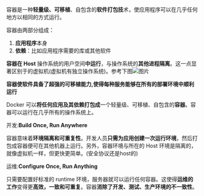 容器是一种**轻量级、可移植**、自包含的**软件打包技**术，使应用程序可以在几乎任何地方以相同的方式运行。

容器由两部分组成：

1. **应用程序**本身
2. **依赖**：比如应用程序需要的库或其他软件

**容器在 Host** 操作系统的用户空间**中运行**，与操作系统的**其他进程隔离**。这一点显著区别于的虚拟机(虚拟机有独立操作系统)。参考下图![图片](http://mmbiz.qpic.cn/mmbiz_png/Hia4HVYXRicqEeM5mjUiaIq7PqdKT1lQicapoyHBLrBBLFSb7aJooFryX0dZlAiaIiaQ0pFjCNK4OnNWu96PYjtibfaoA/640?wx_fmt=png&wxfrom=5&wx_lazy=1&wx_co=1)



**容器使软件具备了超强的可移植能力,使得每种服务能够在所有的部署环境中顺利运行**

Docker 可以**将任何应用及其依赖打包成**一个轻量级、可移植、自包含的**容器**。容器可以运行在几乎所有的操作系统上。



开发:**Build Once, Run Anywhere**

容器意味着**环境隔离和可重复性**。开发人员**只需为应用创建一次运行环境**，然后打包成容器便可在其他机器上运行。另外，容器环境与所在的 Host 环境是隔离的，就像虚拟机一样，但更快更简单。(安全协议还是host的)



运维:**Configure Once, Run Anything**

只需要配置好标准的 runtime 环境，服务器就可以运行任何容器。这使得**运维的工作**变得更**高效，一致和可重复**。容器**消除了开发、测试、生产环境的不一致性**。